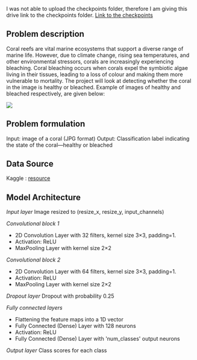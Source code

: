 I was not able to upload the checkpoints folder, therefore I am giving this drive link to the checkpoints folder. 
[Link to the checkpoints](https://drive.google.com/drive/folders/1YVT8UclZnMSXOkkj23_R0l1jYVAKf8xE?usp=drive_link)

## Problem description

Coral reefs are vital marine ecosystems that support a diverse range of marine life. However, due to climate change, rising sea temperatures, and other environmental stressors, corals are increasingly experiencing bleaching. Coral bleaching occurs when corals expel the symbiotic algae living in their tissues, leading to a loss of colour and making them more vulnerable to mortality. The project will look at detecting whether the coral in the image is healthy or bleached. Example of images of healthy and bleached respectively, are given below:

![](https://lh7-rt.googleusercontent.com/docsz/AD_4nXenPrqxT93_s6pGE4NvQQL-P6bkUG5vNoSXlHhsjcxYTciimCVoJOJW6tqDbpRb-sCNdWB6ydVfbQbTq3vc8TbudBYdaCsduntHXrkBptrUkDn0W8uxXaPHc282PE2YIi2BPz7lvw?key=EN8yFe6t2s2Aew0NvTTxiIAN)

## Problem formulation

Input: image of a coral (JPG format)
Output: Classification label indicating the state of the coral—healthy or bleached

## Data Source

Kaggle : [resource](https://www.kaggle.com/datasets/vencerlanz09/healthy-and-bleached-corals-image-classification)

## Model Architecture

*Input layer*
Image resized to (resize_x, resize_y, input_channels)

*Convolutional block 1*
- 2D Convolution Layer with 32 filters, kernel size 3×3, padding=1.
- Activation: ReLU
- MaxPooling Layer with kernel size 2×2

*Convolutional block 2*
- 2D Convolution Layer with 64 filters, kernel size 3×3, padding=1.
- Activation: ReLU
- MaxPooling Layer with kernel size 2×2

*Dropout layer*
Dropout with probability 0.25

*Fully connected layers*
- Flattening the feature maps into a 1D vector
- Fully Connected (Dense) Layer with 128 neurons
- Activation: ReLU
- Fully Connected (Dense) Layer with 'num_classes' output neurons

*Output layer*
Class scores for each class




